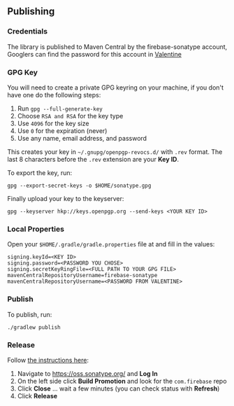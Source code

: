## Publishing

### Credentials

The library is published to Maven Central by the firebase-sonatype account, Googlers can find the
password for this account in [Valentine](http://valentine/)

### GPG Key

You will need to create a private GPG keyring on your machine, if you don't have one do the
following steps:

  1. Run `gpg --full-generate-key`
  1. Choose `RSA and RSA` for the key type
  1. Use `4096` for the key size
  1. Use `0` for the expiration (never)
  1. Use any name, email address, and password

This creates your key in `~/.gnupg/openpgp-revocs.d/` with `.rev` format. The last 8 characters
before the `.rev` extension are your **Key ID**.

To export the key, run:

```
gpg --export-secret-keys -o $HOME/sonatype.gpg
```

Finally upload your key to the keyserver:

```
gpg --keyserver hkp://keys.openpgp.org --send-keys <YOUR KEY ID>
```

### Local Properties

Open your `$HOME/.gradle/gradle.properties` file at and fill in the values:

```
signing.keyId=<KEY ID>
signing.password=<PASSWORD YOU CHOSE>
signing.secretKeyRingFile=<FULL PATH TO YOUR GPG FILE>
mavenCentralRepositoryUsername=firebase-sonatype
mavenCentralRepositoryUsername=<PASSWORD FROM VALENTINE>
```

### Publish

To publish, run:

```
./gradlew publish
```

### Release

Follow [the instructions here](https://central.sonatype.org/pages/releasing-the-deployment.html):

  1. Navigate to https://oss.sonatype.org/ and **Log In**
  1. On the left side click **Build Promotion** and look for the `com.firebase` repo
  1. Click **Close** ... wait a few minutes (you can check status with **Refresh**)
  1. Click **Release**
